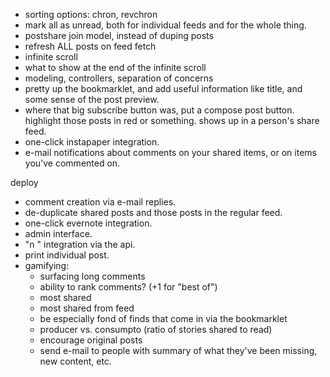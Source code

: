 - sorting options: chron, revchron
- mark all as unread, both for individual feeds and for the whole thing.
- postshare join model, instead of duping posts
- refresh ALL posts on feed fetch
- infinite scroll
- what to show at the end of the infinite scroll
- modeling, controllers, separation of concerns
- pretty up the bookmarklet, and add useful information like title, and some sense of the post preview.
- where that big subscribe button was, put a compose post button. highlight those posts in red or something. shows up in a person's share feed.
- one-click instapaper integration.
- e-mail notifications about comments on your shared items, or on items you've commented on.

deploy

- comment creation via e-mail replies.
- de-duplicate shared posts and those posts in the regular feed.
- one-click evernote integration.
- admin interface.
- "n <note>" integration via the api.
- print individual post.
- gamifying:
	- surfacing long comments
	- ability to rank comments? (+1 for "best of")
	- most shared
	- most shared from feed
	- be especially fond of finds that come in via the bookmarklet
	- producer vs. consumpto (ratio of stories shared to read)
	- encourage original posts
	- send e-mail to people with summary of what they've been missing, new content, etc.